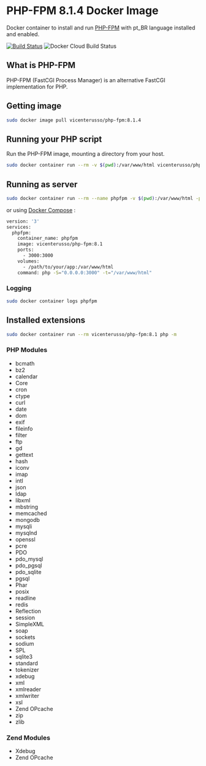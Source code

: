 # PHP-FPM 8.1.4 Docker Image

Docker container to install and run [PHP-FPM](https://php-fpm.org/) with pt_BR language installed and enabled.

[![Build Status](https://travis-ci.com/vicenterusso/php-fpm.svg?branch=8.1.4)](https://travis-ci.com/vicenterusso/php-fpm) ![Docker Cloud Build Status](https://img.shields.io/docker/cloud/build/vicenterusso/php-fpm)

## What is PHP-FPM

PHP-FPM (FastCGI Process Manager) is an alternative FastCGI implementation for PHP.

## Getting image

```sh
sudo docker image pull vicenterusso/php-fpm:8.1.4
```

## Running your PHP script

Run the PHP-FPM image, mounting a directory from your host.

```sh
sudo docker container run --rm -v $(pwd):/var/www/html vicenterusso/php-fpm:8.1.4 php index.php
```

## Running as server

```sh
sudo docker container run --rm --name phpfpm -v $(pwd):/var/www/html -p 3000:3000 vicenterusso/php-fpm:8.1.4 php -S="0.0.0.0:3000" -t="/var/www/html"
```

or using [Docker Compose](https://docs.docker.com/compose/) :

```sh
version: '3'
services:
  phpfpm:
    container_name: phpfpm
    image: vicenterusso/php-fpm:8.1
    ports:
      - 3000:3000
    volumes:
      - /path/to/your/app:/var/www/html
    command: php -S="0.0.0.0:3000" -t="/var/www/html"
```

### Logging

```sh
sudo docker container logs phpfpm
```

## Installed extensions

```bash
sudo docker container run --rm vicenterusso/php-fpm:8.1 php -m
```

### PHP Modules

- bcmath
- bz2
- calendar
- Core
- cron
- ctype
- curl
- date
- dom
- exif
- fileinfo
- filter
- ftp
- gd
- gettext
- hash
- iconv
- imap
- intl
- json
- ldap
- libxml
- mbstring
- memcached
- mongodb
- mysqli
- mysqlnd
- openssl
- pcre
- PDO
- pdo_mysql
- pdo_pgsql
- pdo_sqlite
- pgsql
- Phar
- posix
- readline
- redis
- Reflection
- session
- SimpleXML
- soap
- sockets
- sodium
- SPL
- sqlite3
- standard
- tokenizer
- xdebug
- xml
- xmlreader
- xmlwriter
- xsl
- Zend OPcache
- zip
- zlib

### Zend Modules

- Xdebug
- Zend OPcache

